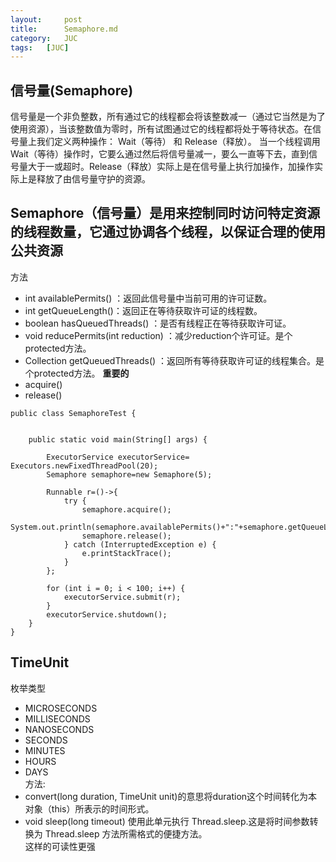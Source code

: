 ```yaml
---
layout:     post
title:      Semaphore.md
category:   JUC
tags:   [JUC]
---
```


## 信号量(Semaphore)
信号量是一个非负整数，所有通过它的线程都会将该整数减一（通过它当然是为了使用资源），当该整数值为零时，所有试图通过它的线程都将处于等待状态。在信号量上我们定义两种操作： Wait（等待） 和 Release（释放）。 当一个线程调用Wait（等待）操作时，它要么通过然后将信号量减一，要么一直等下去，直到信号量大于一或超时。Release（释放）实际上是在信号量上执行加操作，加操作实际上是释放了由信号量守护的资源。  

  Semaphore（信号量）是用来控制同时访问特定资源的线程数量，它通过协调各个线程，以保证合理的使用公共资源
---
方法
- int availablePermits() ：返回此信号量中当前可用的许可证数。
- int getQueueLength()：返回正在等待获取许可证的线程数。
- boolean hasQueuedThreads() ：是否有线程正在等待获取许可证。
- void reducePermits(int reduction) ：减少reduction个许可证。是个protected方法。
- Collection getQueuedThreads() ：返回所有等待获取许可证的线程集合。是个protected方法。
**重要的**
- acquire()
- release()

```
public class SemaphoreTest {


    public static void main(String[] args) {

        ExecutorService executorService= Executors.newFixedThreadPool(20);
        Semaphore semaphore=new Semaphore(5);

        Runnable r=()->{
            try {
                semaphore.acquire();
                System.out.println(semaphore.availablePermits()+":"+semaphore.getQueueLength());
                semaphore.release();
            } catch (InterruptedException e) {
                e.printStackTrace();
            }
        };

        for (int i = 0; i < 100; i++) {
            executorService.submit(r);
        }
        executorService.shutdown();
    }
}
```

## TimeUnit
枚举类型
- MICROSECONDS  
- MILLISECONDS     
- NANOSECONDS
- SECONDS          
- MINUTES     
- HOURS      
- DAYS      
方法:
- convert(long duration, TimeUnit unit)的意思将duration这个时间转化为本对象（this）所表示的时间形式。
-  void  sleep(long timeout)
          使用此单元执行 Thread.sleep.这是将时间参数转换为 Thread.sleep 方法所需格式的便捷方法。  
          这样的可读性更强
